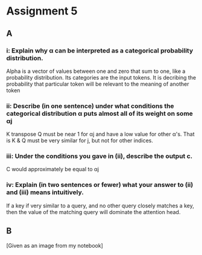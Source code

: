 # Assignment 5

## A

### i: Explain why α can be interpreted as a categorical probability distribution.

Alpha is a vector of values between one and zero that sum to one, like a probability distribution.
Its categories are the input tokens.
It is decribing the probability that particular token will be relevant to the meaning of another token

### ii: Describe (in one sentence) under what conditions the categorical distribution α puts almost all of its weight on some αj

K transpose Q must be near 1 for αj and have a low value for other α's. That is K & Q must be very similar for j, but not for other indices.

### iii: Under the conditions you gave in (ii), describe the output c.

C would approximately be equal to αj

### iv: Explain (in two sentences or fewer) what your answer to (ii) and (iii) means intuitively.

If a key if very similar to a query, and no other query closely matches a key, then the value of the matching query will dominate the attention head.

## B

[Given as an image from my notebook]
